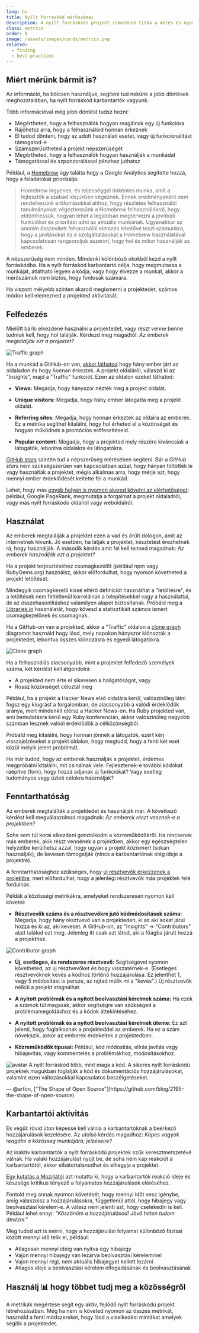 ```yaml
---
lang: hu
title: Nyílt forráskód mérőszámai
description: A nyílt forráskódú projekt sikerének titka a mérés és nyomon követés.
class: metrics
order: 9
image: /assets/images/cards/metrics.png
related:
  - finding
  - best-practices
---
```


## Miért mérünk bármit is?

Az információ, ha bölcsen használjuk, segíteni tud nekünk a jobb döntések meghozatalában, ha nyílt forráskód karbantartók vagyunk.

Több információval még jobb döntést tudsz hozni:

* Megértheted, hogy a felhasználók hogyan reagálnak egy új funkcióra
* Rájöhetsz arra, hogy a felhasználóid honnan érkeznek
* El tudod dönteni, hogy az adott használati esetet, vagy új funkcionalitást támogatod-e
* Számszerűsítheted a projekt népszerűségét
* Megértheted, hogy a felhasználók hogyan használják a munkádat
* Támogatással és szponzorálással pénzhez juthatsz

Például, a [Homebrew](https://github.com/Homebrew/brew/blob/bbed7246bc5c5b7acb8c1d427d10b43e090dfd39/docs/Analytics.md) úgy találta hogy a Google Analytics segítette hozzá, hogy a feladatokat priorizálja:

> Homebrew ingyenes, és teljességgel önkéntes munka, amit a fejlesztők a szabad idejükben végeznek. Ennek eredményeként nem rendelkezünk erőforrásokkal ahhoz, hogy részletes felhasználói tanulmányokat végezhessünk a Homebrew felhasználókról, hogy eldönthessük, hogyan lehet a legjobban megtervezni a jövőbeli funkciókat és prioritást adni az aktuális munkának. Ugyanakkor az anonim összesített felhasználói elemzés lehetővé teszi számunkra, hogy a javításokat és a szolgáltatásokat a Homebrew használatával kapcsolatosan rangsoroljuk aszerint, hogy hol és mikor használják az emberek.

A népszerűség nem minden. Mindenki különböző okokból kezd a nyílt forráskódba. Ha a nyílt forráskód karbantartó célja, hogy megmutassa a munkáját, átlátható legyen a kódja, vagy hogy élvezze a munkát, akkor a mérőszámok nem biztos, hogy fontosak számára.

Ha viszont mélyebb szinten akarod megismerni a projektedet, számos módon kell elemezned a projekted aktivitását.

## Felfedezés

Mielőtt bárki elkezdené használni a projektedet, vagy részt venne benne tudniuk kell, hogy hol találják. Kérdezd meg magadtól: _Az emberek megtalálják ezt a projektet?_

![Traffic graph](/assets/images/metrics/repo_traffic_graphs_tooltip.png)

Ha a munkád a GitHub-on van, [akkor láthatod](https://help.github.com/articles/about-repository-graphs/#traffic) hogy hány ember járt az oldaladon és hogy honnan érkeztek. A projekt oldaláról, válaszd ki az "Insights", majd a "Traffic" funkciót. Ezen az oldalon ezeket láthatod:

* **Views:** Megadja, hogy hányszor nézték meg a projekt oldalát.

* **Unique visitors:** Megadja, hogy hány ember látogatta meg a projekt oldalát.

* **Referring sites:** Megadja, hogy honnan érkeztek az oldalra az emberek. Ez a metrika segíthet kitalálni, hogy hol érheted el a közönséget és hogyan működnek a promóciós erőfeszítéseid.

* **Popular content:** Megadja, hogy a projekted mely részére kiváncsiak a látogatók, lebontva oldalakra és látogatókra.

[GitHub stars](https://help.github.com/articles/about-stars/) szintén tud a népszerűség mérésében segíteni. Bár a _GitHub stars_ nem szükségszerűen van kapcsolatban azzal, hogy hányan töltötték le vagy használták a projektet, mégis alkalmas arra, hogy mérje azt, hogy mennyi ember érdeklődését keltette fel a munkád.

Lehet, hogy más [egyéb helyen is nyomon akarod követni az elérhetőséget](https://opensource.com/business/16/6/pirate-metrics): például, Google PageRank, megmutatja a forgalmat a projekt oldaladról, vagy más nyílt forráskódú oldalról vagy weboldalról.

## Használat

Az emberek megtalálják a projektet ezen a vad és őrült dologon, amit az internetnek hívunk. Jó esetben, ha látják a projektet, késztetést érezhetnek rá, hogy használják. A második kérdés amit fel kell tenned magadnak: _Az emberek használják ezt a projektet?_

Ha a projekt terjesztéséhez csomagkezelőt (például npm vagy RubyGems.org) használsz, akkor előfordulhat, hogy nyomon követheted a projekt letöltését.

Mindegyik csomagkezelő kissé eltérő definíciót használhat a "letöltésre", és a letöltések nem feltétlenül korrelálnak a telepítésekkel vagy a használattal, de az összehasonlításhoz valamilyen alapot biztosítanak. Próbáld meg a [Libraries.io](https://libraries.io/) használatát, hogy kövesd a statisztikáit számos ismert csomagkezelőnek és csomagnak.

Ha a GitHub-on van a projekted, akkor a "Traffic" oldalon a  [clone graph](https://github.com/blog/1873-clone-graphs) diagramot használd hogy lásd, mely napokon hányszor klónozták a projektedet, lebontva összes klónozásra és egyedi látogatókra.

![Clone graph](/assets/images/metrics/clone_graph.png)

Ha a felhasználás alacsonyabb, mint a projektet felfedező személyek száma, két kérdést kell átgondolni:

* A projekted nem érte el sikeresen a hallgatóságot, vagy
* Rossz közönséget céloztál meg

Például, ha a projekt a Hacker News első oldalára kerül, valószínűleg látni fogsz egy kiugrást a forgalomban, de alacsonyabb a valódi érdeklődők aránya, mert mindenkit elérsz a Hacker News-on. Ha Ruby projekted van, ami bemutatásra kerül egy Ruby konferencián, akkor valószínűleg nagyobb számban lesznek valódi érdeklődők a célközönségből.

Próbáld meg kitalálni, hogy honnan jönnek a látogatók, ezért kérj visszajelzéseket a projekt oldalon, hogy megtudd, hogy a fenti két eset közül melyik jelent problémát.

Ha már tudod, hogy az emberek használják a projektet, érdemes megpróbálni kitalálni, mit csinálnak vele. Fejlesztenek-e további kódokat ráépítve (fork), hogy hozzá adjanak új funkciókat? Vagy esetleg tudományos vagy üzleti célokra használják?

## Fenntarthatóság

Az emberek megtalálták a projektedet és használják már. A következő kérdést kell megválaszolnod magadnak: _Az emberek részt vesznek-e a projektben?_

Soha sem túl korai elkezdeni gondolkodni a közreműködőkről. Ha nincsenek más emberek, akik részt vennének a projektben, akkor egy egészségtelen helyzetbe kerülhetsz azzal, hogy ugyan a projekt _közismert_ (sokan használják), de kevesen támogatják (nincs a karbantartónak elég ideje a projektre).

A fenntarthatósághoz szükséges, hogy [új résztvevők érkezzenek a projektbe](http://blog.abigailcabunoc.com/increasing-developer-engagement-at-mozilla-science-learning-advocacy#contributor-pathways_2), mert előfordulhat, hogy a jelenlegi résztvevők más projektek felé fordulnak.

Példák a közösségi metrikákra, amelyeket rendszeresen nyomon kell követni:

* **Résztvevők száma és a résztvevőkre jutó kódmódosítások száma:** Megadja, hogy hány résztvevő van a projekteden, ki az aki sokat járul hozzá és ki az, aki keveset. A GitHub-on, az "Insights" -> "Contributors" alatt találod ezt meg. Jelenleg itt csak azt látod, aki a főágba járult hozzá a projekthez.

![Contributor graph](/assets/images/metrics/repo_contributors_specific_graph.png)

* **Új, esetleges, és rendszeres résztvevő:** Segítségével nyomon követheted, az új résztvevőket és hogy visszatérnek-e. (Esetleges résztvevőknek kevés a kódhoz történő hozzájárulása. Ez jelenthet 1, vagy 5 módosítást is persze, az rajtad múlik mi a "kevés".) Új résztvevők nélkül a projekt stagnálhat.

* **A nyitott problémák és a nyitott beolvasztási kérelmek száma:** Ha ezek a számok túl magasak, akkor segítségre van szükséged a problémamegoldáshoz és a kódok áttekintéséhez.

* **A nyitott problémák és a nyitott beolvasztási kérelmek üteme:** Ez azt jelenti, hogy foglalkoznak a projekteddel az emberek. Ha ez a szám növekszik, akkor az emberek érdekeltek a projektedben.

* **Közreműködők típusai:** Például, kód módosítás, elírás javítás vagy hibajavítás, vagy kommentelés a problémákhoz, módosításokhoz.

<aside markdown="1" class="pquote">
  <img src="https://avatars.githubusercontent.com/arfon?s=180" class="pquote-avatar" alt="avatar">
  A nyílt forráskód több, mint maga a kód. A sikeres nyílt forráskódú projektek magukban foglalják a kód és dokumentációs hozzájárulásokat, valamint ezen változásokkal kapcsolatos beszélgetéseket.
  <p markdown="1" class="pquote-credit">
— @arfon, ["The Shape of Open Source"](https://github.com/blog/2195-the-shape-of-open-source)
  </p>
</aside>

## Karbantartói aktivitás

És végül: rövid úton képessé kell válnia a karbantartóknak a beérkező hozzájárulások kezelésére. Az utolsó kérdés magadhoz: _Képes vagyok reagálni a közösség munkájára, jelzéseire?_

Az inaktív karbantartók a nyílt forráskódú projektek szűk keresztmetszetévé válnak. Ha valaki hozzájárulást nyújt be, de soha nem kap reakciót a karbantartótól, akkor elbátortalanodhat és elhagyja a projektet.

[Egy kutatás a Mozillától](https://docs.google.com/presentation/d/1hsJLv1ieSqtXBzd5YZusY-mB8e1VJzaeOmh8Q4VeMio/edit#slide=id.g43d857af8_0177) azt mutatta ki, hogy a karbantartók reakció ideje és készsége kritikus tényező a folyamatos hozzájárulások eléréséhez.

Fontold meg annak nyomon követését, hogy mennyi időt vesz igénybe, amíg válaszolsz a hozzájárulásokra, függetlenül attól, hogy hibajegy vagy beolvasztási kérelem-e. A válasz nem jelenti azt, hogy cselekedni is kell. Például lehet ennyi: _"Köszönöm a hozzájárulásod! Jövő héten tudom átnézni."_

Meg tudod azt is mérni, hogy a hozzájárulási folyamat különböző fázisai között mennyi idő telik el, például:

* Átlagosan mennyi ideig van nyitva egy hibajegy
* Vajon mennyi hibajegy van lezárva beolvasztási kérelemmel
* Vajon mennyi régi, nem aktuális hibajegyet kellett lezárni
* Átlagos ideje a beolvasztási kérelem elfogadásának és beolvasztásának

## Használj 📊 hogy többet tudj meg a közösségről

A metrikák megértése segít egy aktív, fejlődő nyílt forráskódú projekt létrehozásában. Még ha nem is követed nyomon az összes metrikát, használd a fenti módszereket, hogy lásd a viselkedési mintákat amelyek segítik a projektedet.
